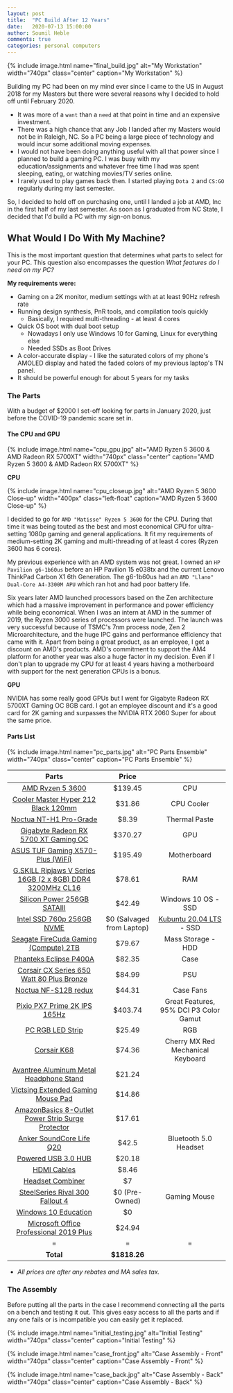 ```yaml
---
layout: post
title:  "PC Build After 12 Years"
date:   2020-07-13 15:00:00
author: Soumil Heble
comments: true
categories: personal computers
---
```


{% include image.html name="final_build.jpg" alt="My Workstation" width="740px" class="center" caption="My Workstation" %}

Building my PC had been on my mind ever since I came to the US in August 2018 for my Masters but there were several reasons why I decided to hold off until February 2020.
* It was more of a `want` than a `need` at that point in time and an expensive investment.
* There was a high chance that any Job I landed after my Masters would not be in Raleigh, NC. So a PC being a large piece of technology and would incur some additional moving expenses.
* I would not have been doing anything useful with all that power since I planned to build a gaming PC. I was busy with my education/assignments and whatever free time I had was spent sleeping, eating, or watching movies/TV series online. 
* I rarely used to play games back then. I started playing `Dota 2` and `CS:GO` regularly during my last semester.

So, I decided to hold off on purchasing one, until I landed a job at AMD, Inc in the first half of my last semester. As soon as I graduated from NC State, I decided that I'd build a PC with my sign-on bonus.

## What Would I Do With My Machine?
This is the most important question that determines what parts to select for your PC. This question also encompasses the question *What features do I need on my PC?*

**My requirements were:**
* Gaming on a 2K monitor, medium settings with at at least 90Hz refresh rate
* Running design synthesis, PnR tools, and compilation tools quickly
    * Basically, I required multi-threading - at least 4 cores
* Quick OS boot with dual boot setup
    * Nowadays I only use Windows 10 for Gaming, Linux for everything else
    * Needed SSDs as Boot Drives
* A color-accurate display - I like the saturated colors of my phone's AMOLED display and hated the faded colors of my previous laptop's TN panel.
* It should be powerful enough for about 5 years for my tasks

### The Parts
With a budget of $2000 I set-off looking for parts in January 2020, just before the COVID-19 pandemic scare set in.

#### **The CPU and GPU**

{% include image.html name="cpu_gpu.jpg" alt="AMD Ryzen 5 3600 & AMD Radeon RX 5700XT" width="740px" class="center" caption="AMD Ryzen 5 3600 & AMD Radeon RX 5700XT" %}

**CPU**

{% include image.html name="cpu_closeup.jpg" alt="AMD Ryzen 5 3600 Close-up" width="400px" class="left-float" caption="AMD Ryzen 5 3600 Close-up" %}

I decided to go for `AMD "Matisse" Ryzen 5 3600` for the CPU. During that time it was being touted as the best and most economical CPU for ultra-setting 1080p gaming and general applications. It fit my requirements of medium-setting 2K gaming and multi-threading of at least 4 cores (Ryzen 3600 has 6 cores).

My previous experience with an AMD system was not great. I owned an `HP Pavilion g6-1b60us` before an HP Pavilion 15 e038tx and the current Lenovo ThinkPad Carbon X1 6th Generation. The g6-1b60us had an `AMD "Llano" Dual-Core A4-3300M APU` which ran hot and had poor battery life. 

Six years later AMD launched processors based on the Zen architecture which had a massive improvement in performance and power efficiency while being economical. When I was an intern at AMD in the summer of 2019, the Ryzen 3000 series of processors were launched. The launch was very successful because of TSMC's 7nm process node, Zen 2 Microarchitecture, and the huge IPC gains and performance efficiency that came with it. Apart from being a great product, as an employee, I get a discount on AMD's products. AMD's commitment to support the AM4 platform for another year was also a huge factor in my decision. Even if I don't plan to upgrade my CPU for at least 4 years having a motherboard with support for the next generation CPUs is a bonus.

**GPU**

NVIDIA has some really good GPUs but I went for Gigabyte Radeon RX 5700XT Gaming OC 8GB card. I got an employee discount and it's a good card for 2K gaming and surpasses the NVIDIA RTX 2060 Super for about the same price. 

#### Parts List

{% include image.html name="pc_parts.jpg" alt="PC Parts Ensemble" width="740px" class="center" caption="PC Parts Ensemble" %}

|Parts|Price| |
|:-:|:-:|:-:|
|<a href="https://www.amd.com/en/products/cpu/amd-ryzen-5-3600" target="_blank">AMD Ryzen 5 3600</a>|$139.45|CPU|
|<a href="https://www.coolermaster.com/catalog/coolers/cpu-air-coolers/hyper-212-black-edition/" target="_blank">Cooler Master Hyper 212 Black 120mm</a>|$31.86|CPU Cooler|
|<a href="https://noctua.at/en/nt-h1-3-5g" target="_blank">Noctua NT-H1 Pro-Grade</a>|$8.39|Thermal Paste|
|<a href="https://www.gigabyte.com/us/Graphics-Card/GV-R57XTGAMING-OC-8GD-rev-10#kf" target="_blank">Gigabyte Radeon RX 5700 XT Gaming OC</a>|$370.27|GPU|
|<a href="https://www.asus.com/Motherboards/TUF-GAMING-X570-PLUS-WI-FI/" target="_blank">ASUS TUF Gaming X570-Plus (WiFi)</a>|$195.49|Motherboard|
|<a href="https://www.newegg.com/g-skill-16gb-288-pin-ddr4-sdram/p/N82E16820232880" target="_blank">G.SKILL Ripjaws V Series 16GB (2 x 8GB) DDR4 3200MHz CL16</a>|$78.61|RAM|
|<a href="https://www.silicon-power.com/web/product-Ace_A55" target="_blank">Silicon Power 256GB SATAIII</a>|$42.49|Windows 10 OS - SSD|
|<a href="https://www.intel.com/content/www/us/en/products/memory-storage/solid-state-drives/consumer-ssds/7-series/ssd-760p-series/760p-series-256gb-m-2-80mm-3d2.html" target="_blank">Intel SSD 760p 256GB NVME</a>|$0 (Salvaged from Laptop)|<a href="https://kubuntu.org/" target="_blank">Kubuntu 20.04 LTS</a> - SSD|
|<a href="https://www.seagate.com/internal-hard-drives/hdd/firecuda/" target="_blank">Seagate FireCuda Gaming (Compute) 2TB</a>|$79.67|Mass Storage - HDD|
|<a href="www.phanteks.com/Eclipse-P400A.html" target="_blank">Phanteks Eclipse P400A</a>|$82.35|Case|
|<a href="https://www.corsair.com/us/en/Categories/Products/Power-Supply-Units/cxm-series-2015-config/p/CP-9020103-NA" target="_blank">Corsair CX Series 650 Watt 80 Plus Bronze</a>|$84.99|PSU|
|<a href="https://noctua.at/en/nf-s12b-redux-1200-pwm" target="_blank">Noctua NF-S12B redux</a>|$44.31|Case Fans|
|<a href="https://www.pixiogaming.com/px7" target="_blank">Pixio PX7 Prime 2K IPS 165Hz</a>|$403.74|Great Features, 95% DCI P3 Color Gamut|
|<a href="https://www.amazon.com/dp/B07C9V1NF1/ref=twister_B07ZNBQKWX?_encoding=UTF8&psc=1" target="_blank">PC RGB LED Strip</a>|$25.49|RGB|
|<a href="https://www.corsair.com/us/en/Categories/Products/Gaming-Keyboards/Mechanical-Gaming-Keyboards/K68-Mechanical-Gaming-Keyboard-%E2%80%94-Red-LED-%E2%80%94-CHERRY%C2%AE-MX-Red/p/CH-9102020-NA" target="_blank">Corsair K68</a>|$74.36|Cherry MX Red Mechanical Keyboard|
|<a href="https://www.amazon.com/Avantree-Aluminum-Headphone-Sennheiser-Accessories/dp/B01A09KCJ4" target="_blank">Avantree Aluminum Metal Headphone Stand</a>|$21.24||
|<a href="https://www.amazon.com/VicTsing-Extended-31-5%C3%9715-75%C3%970-12-Computer-Water-Resistant/dp/B0794WBPHK" target="_blank">Victsing Extended Gaming Mouse Pad</a>|$14.86||
|<a href="https://www.amazon.com/AmazonBasics-8-Outlet-Surge-Protector-6-Foot/dp/B07GFRKSXD" target="_blank">AmazonBasics 8-Outlet Power Strip Surge Protector</a>|$17.61||
|<a href="https://www.amazon.com/Soundcore-Cancelling-Headphones-Wireless-Bluetooth/dp/B07NM3RSRQ" target="_blank">Anker SoundCore Life Q20</a>|$42.5|Bluetooth 5.0 Headset|
|<a href="https://www.amazon.com/atolla-Splitter-Switch-Charging-Adapter/dp/B00W9FLKTY" target="_blank">Powered USB 3.0 HUB</a>|$20.18||
|<a href="https://www.amazon.com/Twisted-Veins-Premium-Ethernet-Supports/dp/B014EV0G3G" target="_blank">HDMI Cables</a>|$8.46||
|<a href="https://www.amazon.com/MillSO-3-5mm-Jack-Adapter-CTIA/dp/B071NDLCGC" target="_blank">Headset Combiner</a>|$7||
|<a href="https://www.newegg.com/steelseries-62352-rival-300-fallout-4-edition-wired/p/N82E16826249211" target="_blank">SteelSeries Rival 300 Fallout 4</a>|$0 (Pre-Owned)|Gaming Mouse|
|<a href="https://www.microsoft.com/en-us/education/products/windows" target="_blank">Windows 10 Education</a>|$0||
|<a href="https://www.g2a.com/en-us/microsoft-office-professional-2019-plus-1-pc-microsoft-key-global-i10000188863004" target="_blank">Microsoft Office Professional 2019 Plus</a>|$24.94||
|=|=|=|
|**Total**|**$1818.26**||

* *All prices are after any rebates and MA sales tax.*

### The Assembly

Before putting all the parts in the case I recommend connecting all the parts on a bench and testing it out. This gives easy access to all the parts and if any one fails or is incompatible you can easily get it replaced.

{% include image.html name="initial_testing.jpg" alt="Initial Testing" width="740px" class="center" caption="Initial Testing" %}

{% include image.html name="case_front.jpg" alt="Case Assembly - Front" width="740px" class="center" caption="Case Assembly - Front" %}

{% include image.html name="case_back.jpg" alt="Case Assembly - Back" width="740px" class="center" caption="Case Assembly - Back" %}